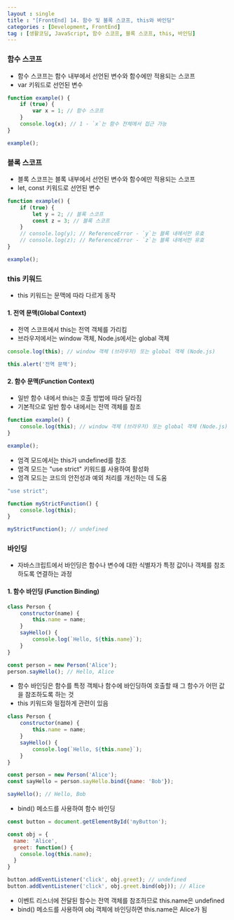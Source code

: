 ```yaml
---
layout : single
title : "[FrontEnd] 14. 함수 및 블록 스코프, this와 바인딩"
categories : [Development, FrontEnd]
tag : [생활코딩, JavaScript, 함수 스코프, 블록 스코프, this, 바인딩]
---
```

### 함수 스코프
* 함수 스코프는 함수 내부에서 선언된 변수와 함수에만 적용되는 스코프
* var 키워드로 선언된 변수

```javascript
function example() {
    if (true) {
        var x = 1; // 함수 스코프
    }
    console.log(x); // 1 - `x`는 함수 전체에서 접근 가능
}

example();
```

### 블록 스코프
* 블록 스코프는 블록 내부에서 선언된 변수와 함수에만 적용되는 스코프
* let, const 키워드로 선언된 변수

```javascript
function example() {
    if (true) {
        let y = 2; // 블록 스코프
        const z = 3; // 블록 스코프
    }
    // console.log(y); // ReferenceError - `y`는 블록 내에서만 유효
    // console.log(z); // ReferenceError - `z`는 블록 내에서만 유효
}

example();
```

### this 키워드
* this 키워드는 문맥에 따라 다르게 동작

#### 1. 전역 문맥(Global Context)
* 전역 스코프에서 this는 전역 객체를 가리킴
* 브라우저에서는 window 객체, Node.js에서는 global 객체

```javascript
console.log(this); // window 객체 (브라우저) 또는 global 객체 (Node.js)

this.alert('전역 문맥');
```

#### 2. 함수 문맥(Function Context)
* 일반 함수 내에서 this는 호출 방법에 따라 달라짐
* 기본적으로 일반 함수 내에서는 전역 객체를 참조

```javascript
function example() {
    console.log(this); // window 객체 (브라우저) 또는 global 객체 (Node.js)
}

example();
```

* 엄격 모드에서는 this가 undefined를 참조
* 엄격 모드는 "use strict" 키워드를 사용하여 활성화
* 엄격 모드는 코드의 안전성과 예외 처리를 개선하는 데 도움

```javascript
"use strict";

function myStrictFunction() {
    console.log(this);
}

myStrictFunction(); // undefined
```

### 바인딩
* 자바스크립트에서 바인딩은 함수나 변수에 대한 식별자가 특정 값이나 객체를 참조하도록 연결하는 과정

#### 1. 함수 바인딩 (Function Binding)

```javascript
class Person {
    constructor(name) {
        this.name = name;
    }
    sayHello() {
        console.log(`Hello, ${this.name}`);
    }
}

const person = new Person('Alice');
person.sayHello(); // Hello, Alice
```

* 함수 바인딩은 함수를 특정 객체나 함수에 바인딩하여 호출할 때 그 함수가 어떤 값을 참조하도록 하는 것
* this 키워드와 밀접하게 관련이 있음

```javascript
class Person {
    constructor(name) {
        this.name = name;
    }
    sayHello() {
        console.log(`Hello, ${this.name}`);
    }
}

const person = new Person('Alice');
const sayHello = person.sayHello.bind({name: 'Bob'});

sayHello(); // Hello, Bob
```

* bind() 메소드를 사용하여 함수 바인딩

```javascript
const button = document.getElementById('myButton');

const obj = {
  name: 'Alice',
  greet: function() {
    console.log(this.name);
  }
}

button.addEventListener('click', obj.greet); // undefined
button.addEventListener('click', obj.greet.bind(obj)); // Alice
```

* 이벤트 리스너에 전달된 함수는 전역 객체를 참조하므로 this.name은 undefined
* bind() 메소드를 사용하여 obj 객체에 바인딩하면 this.name은 Alice가 됨
